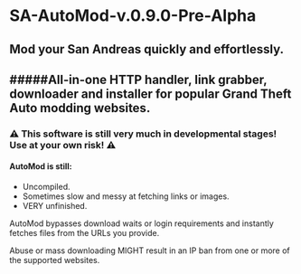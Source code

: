 # SA-AutoMod-v.0.9.0-Pre-Alpha
## Mod your San Andreas quickly and effortlessly.
#####All-in-one HTTP handler, link grabber, downloader and installer for popular Grand Theft Auto modding websites.
------
### ⚠️ This software is still very much in developmental stages! Use at your own risk! ⚠️
#### AutoMod is still:
- Uncompiled.
- Sometimes slow and messy at fetching links or images.
- VERY unfinished.

AutoMod bypasses download waits or login requirements and instantly fetches files from the URLs you provide. 

Abuse or mass downloading MIGHT result in an IP ban from one or more of the supported websites.
